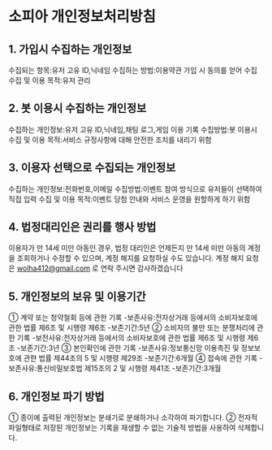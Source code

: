 # 소피아 개인정보처리방침

## 1. 가입시 수집하는 개인정보
수집되는 항목:유저 고유 ID,닉네임
수집하는 방법:이용약관 가입 시 동의를 얻어 수집
수집 및 이용 목적:유저 관리

## 2. 봇 이용시 수집하는 개인정보
수집하는 개인정보:유저 고유 ID,닉네임,채팅 로그,게임 이용 기록
수집방법:봇 이용시
수집 및 이용 목적:서비스 규정사항에 대해 안전한 조치를 내리기 위함

## 3. 이용자 선택으로 수집되는 개인정보
수집하는 개인정보:전화번호,이메일
수집방법:이벤트 참여 방식으로 유저들이 선택하여 직접 입력
수집 및 이용 목적:이벤트 당첨 안내와 서비스 운영을 원할하게 하기 위함

## 4. 법정대리인은 권리를 행사 방법
이용자가 만 14세 미만 아동인 경우, 법정 대리인은 언제든지 만 14세 미만 아동의 계정을 조회하거나 수정할 수 있으며, 계정 해지를 요청하실 수도 있습니다. 계정 해지 요청은 wolha412@gmail.com 로 연락 주시면 감사하겠습니다

## 5. 개인정보의 보유 및 이용기간
① 계약 또는 청약철회 등에 관한 기록
-보존사유:전자상거래 등에서의 소비자보호에 관한 법률 제6조 및 시행령 제6조
-보존기간:5년
② 소비자의 불만 또는 분쟁처리에 관한 기록
-보전사유:전자상거래 등에서의 소비자보호에 관한 법률 제6조 및 시행령 제6조
-보존기간:3년
③ 본인확인에 관한 기록
-보존사유:정보통신망 이용촉진 및 정보보호에 관한 법률 제44조의 5 및 시행령 제29조
-보존기간:6개월
④ 접속에 관한 기록
-보존사유:통신비밀보호법 제15조의 2 및 시행령 제41조
-보존기간:3개월

## 6. 개인정보 파기 방법
① 종이에 출력된 개인정보는 분쇄기로 분쇄하거나 소각하여 파기합니다.
② 전자적 파일형태로 저장된 개인정보는 기록을 재생할 수 없는 기술적 방법을 사용하여 삭제합니다.
